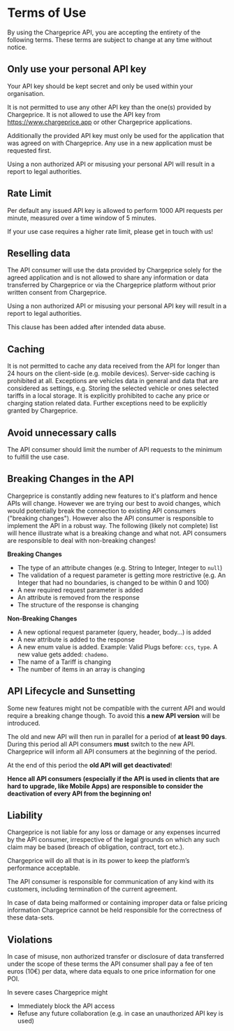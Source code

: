 # Terms of Use

By using the Chargeprice API, you are accepting the entirety of the following
terms. These terms are subject to change at any time without notice.

## Only use your personal API key

Your API key should be kept secret and only be used within your organisation.

It is not permitted to use any other API key than the one(s) provided by
Chargeprice. It is not allowed to use the API key from
https://www.chargeprice.app or other Chargeprice applications.

Additionally the provided API key must only be used for the application that was
agreed on with Chargeprice. Any use in a new application must be requested
first.

Using a non authorized API or misusing your personal API will result in a report
to legal authorities. 

## Rate Limit

Per default any issued API key is allowed to perform 1000 API requests per minute, 
measured over a time window of 5 minutes.

If your use case requires a higher rate limit, please get in touch with us!

## Reselling data

The API consumer will use the data provided by Chargeprice solely for the agreed
application and is not allowed to share any information or data transferred by
Chargeprice or via the Chargeprice platform without prior written consent from
Chargeprice.

Using a non authorized API or misusing your personal API key will result in a
report to legal authorities. 

This clause has been added after intended data abuse. 

## Caching

It is not permitted to cache any data received from the API for longer than 24
hours on the client-side (e.g. mobile devices). Server-side caching is
prohibited at all. Exceptions are vehicles data in general and data that are
considered as settings, e.g. Storing the selected vehicle or ones selected
tariffs in a local storage. It is explicitly prohibited to cache any price or
charging station related data. Further exceptions need to be explicitly granted
by Chargeprice.

## Avoid unnecessary calls

The API consumer should limit the number of API requests to the minimum to
fulfill the use case.

## Breaking Changes in the API

Chargeprice is constantly adding new features to it's platform and hence APIs
will change. However we are trying our best to avoid changes, which would
potentially break the connection to existing API consumers ("breaking changes").
However also the API consumer is responsible to implement the API in a robust
way. The following (likely not complete) list will hence illustrate what is a
breaking change and what not. API consumers are responsible to deal with
non-breaking changes!

**Breaking Changes**

- The type of an attribute changes (e.g. String to Integer, Integer to `null`)
- The validation of a request parameter is getting more restrictive (e.g. An
  Integer that had no boundaries, is changed to be within 0 and 100)
- A new required request parameter is added
- An attribute is removed from the response
- The structure of the response is changing

**Non-Breaking Changes**

- A new optional request parameter (query, header, body...) is added
- A new attribute is added to the response
- A new enum value is added. Example: Valid Plugs before: `ccs`, `type`. A new
  value gets added: `chademo`.
- The name of a Tariff is changing
- The number of items in an array is changing

## API Lifecycle and Sunsetting

Some new features might not be compatible with the current API and would require
a breaking change though. To avoid this **a new API version**  will be
introduced.

The old and new API will then run in parallel for a period of **at least 90
days**. During this period all API consumers **must** switch to the new API.
Chargeprice will inform all API consumers at the beginning of the period.

At the end of this period the **old API will get deactivated**!

**Hence all API consumers (especially if the API is used in clients that are
hard to upgrade, like Mobile Apps) are responsible to consider the deactivation
of every API from the beginning on!**

## Liability

Chargeprice is not liable for any loss or damage or any expenses incurred by the
API consumer, irrespective of the legal grounds on which any such claim may be
based (breach of obligation, contract, tort etc.).

Chargeprice will do all that is in its power to keep the platform’s performance
acceptable.

The API consumer is responsible for communication of any kind with its
customers, including termination of the current agreement.

In case of data being malformed or containing improper data or false pricing
information Chargeprice cannot be held responsible for the correctness of these
data-sets.

## Violations

In case of misuse, non authorized transfer or disclosure of data transferred
under the scope of these terms the API consumer shall pay a fee of ten euros
(10€) per data, where data equals to one price information for one POI.

In severe cases Chargeprice might

- Immediately block the API access
- Refuse any future collaboration (e.g. in case an unauthorized API key is used)